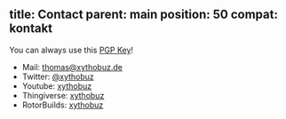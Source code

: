 title: Contact
parent: main
position: 50
compat: kontakt
---

You can always use this [PGP Key](files/xythobuz.asc)!

* Mail: <thomas@xythobuz.de>
* Twitter: [@xythobuz](https://twitter.com/xythobuz)
* Youtube: [xythobuz](http://www.youtube.com/user/xythobuz)
* Thingiverse: [xythobuz](https://www.thingiverse.com/xythobuz/designs)
* RotorBuilds: [xythobuz](https://rotorbuilds.com/profile/1970)
